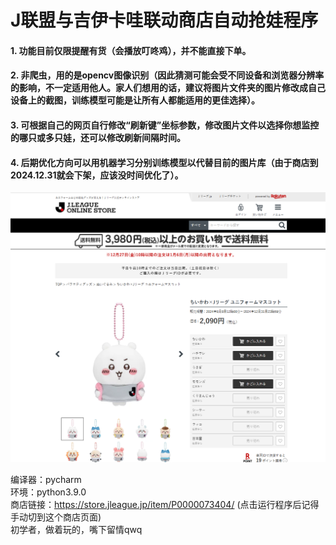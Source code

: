 # J联盟与吉伊卡哇联动商店自动抢娃程序
#### 1. 功能目前仅限提醒有货（会播放叮咚鸡），并不能直接下单。
#### 2. 非爬虫，用的是opencv图像识别（因此猜测可能会受不同设备和浏览器分辨率的影响，不一定适用他人。家人们想用的话，建议将图片文件夹的图片修改成自己设备上的截图，训练模型可能是让所有人都能适用的更佳选择）。
#### 3. 可根据自己的网页自行修改“刷新键”坐标参数，修改图片文件以选择你想监控的哪只或多只娃，还可以修改刷新间隔时间。
#### 4. 后期优化方向可以用机器学习分别训练模型以代替目前的图片库（由于商店到2024.12.31就会下架，应该没时间优化了）。

<div align="center">
    <img src="show.jpg">
</div>

编译器：pycharm <br>
环境：python3.9.0 <br>
商店链接：https://store.jleague.jp/item/P0000073404/ (点击运行程序后记得手动切到这个商店页面) <br>
初学者，做着玩的，嘴下留情qwq
